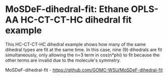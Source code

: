 # MoSDeF-dihedral-fit: Ethane OPLS-AA HC-CT-CT-HC dihedral fit example
This HC-CT-CT-HC dihedral example shows how many of the same dihedral types are fit at the same time. 
In this case, nine (9) dihedrals are fit simultaneously, only allowing the n=3 term in cos(n*phi) to fit because the other terms are invalid due to the molecule's symmetry.  

MoSDeF-dihedral-fit - https://github.com/GOMC-WSU/MoSDeF-dihedral-fit
